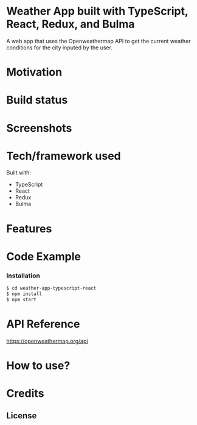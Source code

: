 # Weather App built with TypeScript, React, Redux, and Bulma
A web app that uses the Openweathermap API to get the current weather conditions for the city inputed by the user.  

# Motivation
# Build status
# Screenshots
# Tech/framework used
Built with: 
- TypeScript
- React
- Redux
- Bulma
# Features
# Code Example
### Installation
```sh
$ cd weather-app-typescript-react
$ npm install 
$ npm start
```
# API Reference
 https://openweathermap.org/api
# How to use?
# Credits

License
----
